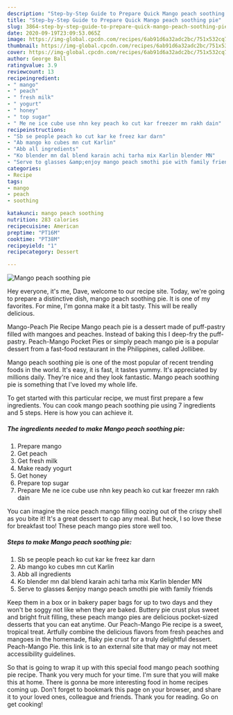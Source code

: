```yaml
---
description: "Step-by-Step Guide to Prepare Quick Mango peach soothing pie"
title: "Step-by-Step Guide to Prepare Quick Mango peach soothing pie"
slug: 3864-step-by-step-guide-to-prepare-quick-mango-peach-soothing-pie
date: 2020-09-19T23:09:53.065Z
image: https://img-global.cpcdn.com/recipes/6ab91d6a32adc2bc/751x532cq70/mango-peach-soothing-pie-recipe-main-photo.jpg
thumbnail: https://img-global.cpcdn.com/recipes/6ab91d6a32adc2bc/751x532cq70/mango-peach-soothing-pie-recipe-main-photo.jpg
cover: https://img-global.cpcdn.com/recipes/6ab91d6a32adc2bc/751x532cq70/mango-peach-soothing-pie-recipe-main-photo.jpg
author: George Ball
ratingvalue: 3.9
reviewcount: 13
recipeingredient:
- " mango"
- " peach"
- " fresh milk"
- " yogurt"
- " honey"
- " top sugar"
- " Me ne ice cube use nhn key peach ko cut kar freezer mn rakh dain"
recipeinstructions:
- "Sb se people peach ko cut kar ke freez kar darn"
- "Ab mango ko cubes mn cut Karlin"
- "Abb all ingredients"
- "Ko blender mn dal blend karain achi tarha mix Karlin blender MN"
- "Serve to glasses &amp;enjoy mango peach smothi pie with family friends"
categories:
- Recipe
tags:
- mango
- peach
- soothing

katakunci: mango peach soothing 
nutrition: 283 calories
recipecuisine: American
preptime: "PT16M"
cooktime: "PT38M"
recipeyield: "1"
recipecategory: Dessert

---
```



![Mango peach soothing pie](https://img-global.cpcdn.com/recipes/6ab91d6a32adc2bc/751x532cq70/mango-peach-soothing-pie-recipe-main-photo.jpg)

Hey everyone, it's me, Dave, welcome to our recipe site. Today, we're going to prepare a distinctive dish, mango peach soothing pie. It is one of my favorites. For mine, I'm gonna make it a bit tasty. This will be really delicious.

Mango-Peach Pie Recipe Mango peach pie is a dessert made of puff-pastry filled with mangoes and peaches. Instead of baking this I deep-fry the puff-pastry. Peach-Mango Pocket Pies or simply peach mango pie is a popular dessert from a fast-food restaurant in the Philippines, called Jollibee.

Mango peach soothing pie is one of the most popular of recent trending foods in the world. It's easy, it is fast, it tastes yummy. It's appreciated by millions daily. They're nice and they look fantastic. Mango peach soothing pie is something that I've loved my whole life.


To get started with this particular recipe, we must first prepare a few ingredients. You can cook mango peach soothing pie using 7 ingredients and 5 steps. Here is how you can achieve it.

<!--inarticleads1-->

##### The ingredients needed to make Mango peach soothing pie:

1. Prepare  mango
1. Get  peach
1. Get  fresh milk
1. Make ready  yogurt
1. Get  honey
1. Prepare  top sugar
1. Prepare  Me ne ice cube use nhn key peach ko cut kar freezer mn rakh dain


You can imagine the nice peach mango filling oozing out of the crispy shell as you bite it! It&#39;s a great dessert to cap any meal. But heck, I so love these for breakfast too! These peach mango pies store well too. 

<!--inarticleads2-->

##### Steps to make Mango peach soothing pie:

1. Sb se people peach ko cut kar ke freez kar darn
1. Ab mango ko cubes mn cut Karlin
1. Abb all ingredients
1. Ko blender mn dal blend karain achi tarha mix Karlin blender MN
1. Serve to glasses &amp;enjoy mango peach smothi pie with family friends


Keep them in a box or in bakery paper bags for up to two days and they won&#39;t be soggy not like when they are baked. Buttery pie crust plus sweet and bright fruit filling, these peach mango pies are delicious pocket-sized desserts that you can eat anytime. Our Peach-Mango Pie recipe is a sweet, tropical treat. Artfully combine the delicious flavors from fresh peaches and mangoes in the homemade, flaky pie crust for a truly delightful dessert. Peach-Mango Pie. this link is to an external site that may or may not meet accessibility guidelines. 

So that is going to wrap it up with this special food mango peach soothing pie recipe. Thank you very much for your time. I'm sure that you will make this at home. There is gonna be more interesting food in home recipes coming up. Don't forget to bookmark this page on your browser, and share it to your loved ones, colleague and friends. Thank you for reading. Go on get cooking!
